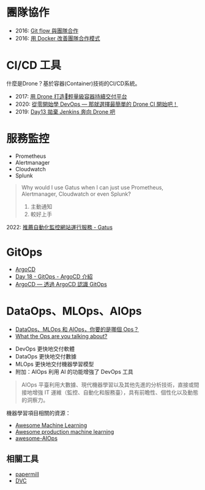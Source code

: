 # 團隊協作
* 2016: [Git flow 與團隊合作](https://speakerdeck.com/appleboy/git-flow-yu-tuan-dui-he-zuo)
* 2016: [用 Docker 改善團隊合作模式](https://speakerdeck.com/appleboy/yong-docker-gai-shan-tuan-dui-he-zuo-mo-shi)

# CI/CD 工具
什麼是Drone？基於容器(Container)技術的CI/CD系統。
* 2017: [用 Drone 打造輕量級容器持續交付平台](https://speakerdeck.com/appleboy/yong-drone-da-zao-qing-liang-ji-rong-qi-chi-xu-jiao-fu-ping-tai)
* 2020: [從零開始學 DevOps — 那就選擇最簡單的 Drone CI 開始吧！](https://medium.com/starbugs/%E5%BE%9E%E9%9B%B6%E9%96%8B%E5%A7%8B%E5%AD%B8-devops-%E9%82%A3%E5%B0%B1%E9%81%B8%E6%93%87%E6%9C%80%E7%B0%A1%E5%96%AE%E7%9A%84-drone-ci-%E9%96%8B%E5%A7%8B%E5%90%A7-931126671139)
* 2019: [Day13 拋棄 Jenkins 奔向 Drone 吧](https://ithelp.ithome.com.tw/articles/10219086)
# 服務監控
- Prometheus
- Alertmanager
- Cloudwatch 
- Splunk

>Why would I use Gatus when I can just use Prometheus, Alertmanager, Cloudwatch or even Splunk?
> 1. 主動通知
> 2. 較好上手

2022: [推薦自動化監控網站運行服務 - Gatus](https://blog.wu-boy.com/2022/03/automated-service-health-dashboard-gatus/)

# GitOps
- [ArgoCD](https://argo-cd.readthedocs.io/en/stable/)
- [Day 18 - GitOps - ArgoCD 介紹](https://ithelp.ithome.com.tw/articles/10248217)
- [ArgoCD — 透過 ArgoCD 認識 GitOps](https://medium.com/starbugs/gitops-%E9%80%8F%E9%81%8E-argo-cd-%E8%AA%8D%E8%AD%98-gitops-f0a596764fdd)

#  DataOps、MLOps、AIOps

- [DataOps、MLOps 和 AIOps，你要的是哪個 Ops？](https://www.youmelive.com/keji/code/372507.html)
- [What the Ops are you talking about?](https://towardsdatascience.com/what-the-ops-are-you-talking-about-518b1b1a2694)

* DevOps 更快地交付軟體
* DataOps 更快地交付數據
* MLOps 更快地交付機器學習模型
* 附加：AIOps 利用 AI 的功能增強了 DevOps 工具
> AIOps 平臺利用大數據、現代機器學習以及其他先進的分析技術，直接或間接地增強 IT 運維（監控、自動化和服務臺），具有前瞻性、個性化以及動態的洞察力。

機器學習項目相關的資源：
- [Awesome Machine Learning](https://github.com/josephmisiti/awesome-machine-learning)
- [Awesome production machine learning](https://github.com/ethicalml/awesome-production-machine-learning)
- [awesome-AIOps](https://github.com/linjinjin123/awesome-AIOps)

## 相關工具
- [papermill](https://papermill.readthedocs.io/en/latest/)
- [DVC](https://dvc.org/)
